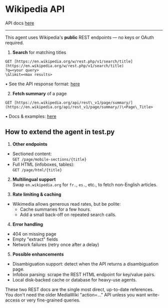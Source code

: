 # Wikipedia API

API docs [here](https://en.wikipedia.org/api/rest_v1/)

---

This agent uses Wikipedia's **public** REST endpoints — no keys or OAuth required.

1. **Search** for matching titles  
```
GET [https://en.wikipedia.org/w/rest.php/v1/search/title](https://en.wikipedia.org/w/rest.php/v1/search/title)
?q=<your query>
\&limit=<max results>
```
• See the API response format:  [here](https://en.wikipedia.org/api/rest_v1/search/title)
 

2. **Fetch summary** of a page  
```
GET [https://en.wikipedia.org/api/rest\_v1/page/summary/](https://en.wikipedia.org/api/rest_v1/page/summary/)\<Page\_Title>
```
• Docs & examples:  [here](https://en.wikipedia.org/api/rest_v1/#/Page%20content/get_page_summary__title_)

## How to extend the agent in test.py

1. **Other endpoints**  
- Sectioned content:  
  `GET /page/mobile-sections/{title}`  
- Full HTML (infoboxes, tables):  
  `GET /page/html/{title}`  

2. **Multilingual support**  
Swap `en.wikipedia.org` for `fr.`, `es.`, etc., to fetch non-English articles.

3. **Rate limiting & caching**  
- Wikimedia allows generous read rates, but be polite:  
  - Cache summaries for a few hours.  
  - Add a small back-off on repeated search calls.

4. **Error handling**  
- 404 on missing page  
- Empty "extract" fields  
- Network failures (retry once after a delay)

5. **Possible enhancements**  
- Disambiguation support: detect when the API returns a disambiguation page.  
- Infobox parsing: scrape the REST HTML endpoint for key/value pairs.  
- Local disk-backed cache or database for heavy-use agents.

These two REST docs are the single most direct, up-to-date references. You don't need the older MediaWiki "action=..." API unless you want write-access or very fine-grained queries.

